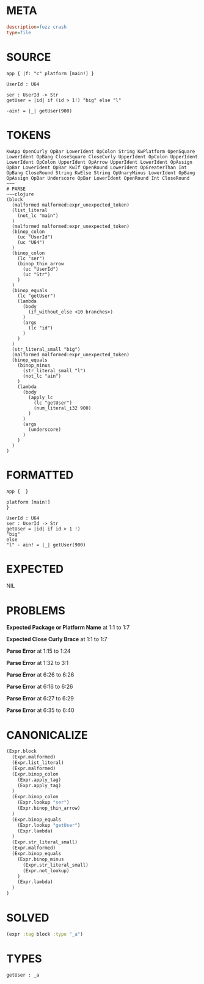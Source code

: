 # META
~~~ini
description=fuzz crash
type=file
~~~
# SOURCE
~~~roc
app { |f: "c" platform [main!] }

UserId : U64

ser : UserId -> Str
getUser = |id| if (id > 1!) "big" else "l"

-ain! = |_| getUser(900)
~~~
# TOKENS
~~~text
KwApp OpenCurly OpBar LowerIdent OpColon String KwPlatform OpenSquare LowerIdent OpBang CloseSquare CloseCurly UpperIdent OpColon UpperIdent LowerIdent OpColon UpperIdent OpArrow UpperIdent LowerIdent OpAssign OpBar LowerIdent OpBar KwIf OpenRound LowerIdent OpGreaterThan Int OpBang CloseRound String KwElse String OpUnaryMinus LowerIdent OpBang OpAssign OpBar Underscore OpBar LowerIdent OpenRound Int CloseRound ~~~
# PARSE
~~~clojure
(block
  (malformed malformed:expr_unexpected_token)
  (list_literal
    (not_lc "main")
  )
  (malformed malformed:expr_unexpected_token)
  (binop_colon
    (uc "UserId")
    (uc "U64")
  )
  (binop_colon
    (lc "ser")
    (binop_thin_arrow
      (uc "UserId")
      (uc "Str")
    )
  )
  (binop_equals
    (lc "getUser")
    (lambda
      (body
        (if_without_else <10 branches>)
      )
      (args
        (lc "id")
      )
    )
  )
  (str_literal_small "big")
  (malformed malformed:expr_unexpected_token)
  (binop_equals
    (binop_minus
      (str_literal_small "l")
      (not_lc "ain")
    )
    (lambda
      (body
        (apply_lc
          (lc "getUser")
          (num_literal_i32 900)
        )
      )
      (args
        (underscore)
      )
    )
  )
)
~~~
# FORMATTED
~~~roc
app {  }

platform [main!]
}

UserId : U64
ser : UserId -> Str
getUser = |id| if id > 1 !) 
"big"
else 
"l" - ain! = |_| getUser(900)
~~~
# EXPECTED
NIL
# PROBLEMS
**Expected Package or Platform Name**
at 1:1 to 1:7

**Expected Close Curly Brace**
at 1:1 to 1:7

**Parse Error**
at 1:15 to 1:24

**Parse Error**
at 1:32 to 3:1

**Parse Error**
at 6:26 to 6:26

**Parse Error**
at 6:16 to 6:26

**Parse Error**
at 6:27 to 6:29

**Parse Error**
at 6:35 to 6:40

# CANONICALIZE
~~~clojure
(Expr.block
  (Expr.malformed)
  (Expr.list_literal)
  (Expr.malformed)
  (Expr.binop_colon
    (Expr.apply_tag)
    (Expr.apply_tag)
  )
  (Expr.binop_colon
    (Expr.lookup "ser")
    (Expr.binop_thin_arrow)
  )
  (Expr.binop_equals
    (Expr.lookup "getUser")
    (Expr.lambda)
  )
  (Expr.str_literal_small)
  (Expr.malformed)
  (Expr.binop_equals
    (Expr.binop_minus
      (Expr.str_literal_small)
      (Expr.not_lookup)
    )
    (Expr.lambda)
  )
)
~~~
# SOLVED
~~~clojure
(expr :tag block :type "_a")
~~~
# TYPES
~~~roc
getUser : _a
~~~
